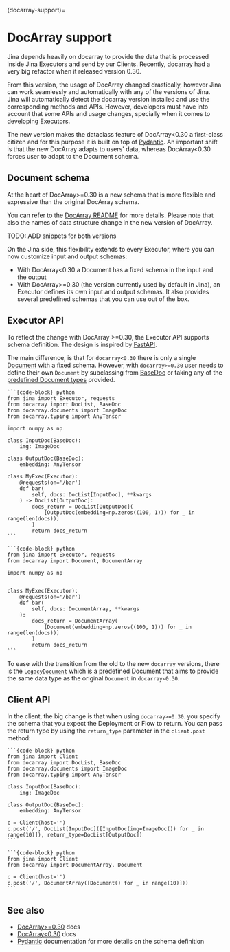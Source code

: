 (docarray-support)=
# DocArray support

Jina depends heavily on docarray to provide the data that is processed inside Jina Executors and send by our Clients.
Recently, docarray had a very big refactor when it released version 0.30. 

From this version, the usage of DocArray changed drastically, however Jina can work seamlessly and automatically with any of the versions of Jina.
Jina will automatically detect the docarray version installed and use the corresponding methods and APIs. However, developers
must have into account that some APIs and usage changes, specially when it comes to developing Executors.

The new version makes the dataclass feature of DocArray<0.30 a first-class citizen and for this 
purpose it is built on top of [Pydantic](https://pydantic-docs.helpmanual.io/). An important shift is that 
the new DocArray adapts to users' data, whereas DocArray<0.30 forces user to adapt to the Document schema. 


## Document schema

At the heart of DocArray>=0.30 is a new schema that is more flexible and expressive than the original DocArray schema.

You can refer to the [DocArray README](https://github.com/docarray/docarray) for more details. 
Please note that also the names of data structure change in the new version of DocArray.

TODO: ADD snippets for both versions

On the Jina side, this flexibility extends to every Executor, where you can now customize input and output schemas:

- With DocArray<0.30 a Document has a fixed schema in the input and the output
- With DocArray>=0.30 (the version currently used by default in Jina), an Executor defines its own input and output schemas. 
It also provides several predefined schemas that you can use out of the box.

## Executor API

To reflect the change with DocArray >=0.30, the Executor API supports schema definition. The 
design is inspired by [FastAPI](https://fastapi.tiangolo.com/).

The main difference, is that for `docarray<0.30` there is only a single [Document](https://docarray.org/legacy-docs/fundamentals/document/) with a fixed schema.
However, with `docarray>=0.30` user needs to define their own `Document` by subclassing from [BaseDoc](https://docs.docarray.org/user_guide/representing/first_step/) or taking any of the [predefined Document types](https://docs.docarray.org/data_types/first_steps/) provided.


````{tab} docarray>=0.30
```{code-block} python
from jina import Executor, requests
from docarray import DocList, BaseDoc
from docarray.documents import ImageDoc
from docarray.typing import AnyTensor

import numpy as np

class InputDoc(BaseDoc):
    img: ImageDoc

class OutputDoc(BaseDoc):
    embedding: AnyTensor

class MyExec(Executor):
    @requests(on='/bar')
    def bar(
        self, docs: DocList[InputDoc], **kwargs
    ) -> DocList[OutputDoc]:
        docs_return = DocList[OutputDoc](
            [OutputDoc(embedding=np.zeros((100, 1))) for _ in range(len(docs))]
        )
        return docs_return
```
````
````{tab} docarray<0.30
```{code-block} python
from jina import Executor, requests
from docarray import Document, DocumentArray

import numpy as np


class MyExec(Executor):
    @requests(on='/bar')
    def bar(
        self, docs: DocumentArray, **kwargs
    ):
        docs_return = DocumentArray(
            [Document(embedding=np.zeros((100, 1))) for _ in range(len(docs))]
        )
        return docs_return
```
````

To ease with the transition from the old to the new `docarray` versions, there is the [`LegacyDocument`](https://docs.docarray.org/API_reference/documents/documents/#docarray.documents.legacy.LegacyDocument) which is a predefined Document that aims to provide
the same data type as the original `Document` in `docarray<0.30`.


## Client API

In the client, the big change is that when using `docarray>=0.30`. you specify the schema that you expect the Deployment or Flow to return. You can pass the return type by using the `return_type` parameter in the `client.post` method:

````{tab} docarray>=0.30
```{code-block} python
from jina import Client
from docarray import DocList, BaseDoc
from docarray.documents import ImageDoc
from docarray.typing import AnyTensor

class InputDoc(BaseDoc):
    img: ImageDoc

class OutputDoc(BaseDoc):
    embedding: AnyTensor

c = Client(host='')
c.post('/', DocList[InputDoc]([InputDoc(img=ImageDoc()) for _ in range(10)]), return_type=DocList[OutputDoc])
```
````
````{tab} docarray<0.30
```{code-block} python
from jina import Client
from docarray import DocumentArray, Document

c = Client(host='')
c.post('/', DocumentArray([Document() for _ in range(10)]))
```
````

## See also

- [DocArray>=0.30](https://docs.docarray.org/) docs
- [DocArray<0.30](https://docarray.org/legacy-docs/) docs
- [Pydantic](https://pydantic-docs.helpmanual.io/) documentation for more details on the schema definition

